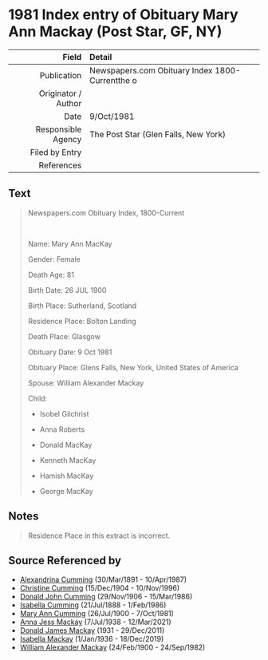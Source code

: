 ﻿---
layout: page
permalink: /sources/s26370776
---

# 1981 Index entry of Obituary Mary Ann Mackay (Post Star, GF, NY)

Field | Detail
---:|:---
Publication | Newspapers.com Obituary Index 1800-Currentthe o
Originator / Author | 
Date | 9/Oct/1981
Responsible Agency | The Post Star (Glen Falls, New York)
Filed by Entry | 
References | 

## Text

> Newspapers.com Obituary Index, 1800-Current
>
> <br/>
>
> Name: Mary Ann MacKay
>
> Gender: Female
>
> Death Age: 81
>
> Birth Date: 26 JUL 1900
>
> Birth Place: Sutherland, Scotland
>
> Residence Place: Bolton Landing
>
> Death Place: Glasgow
>
> Obituary Date: 9 Oct 1981
>
> Obituary Place: Glens Falls, New York, United States of America
>
> Spouse: William Alexander Mackay
>
> Child: 
>
>   * Isobel Gilchrist
>
>   * Anna Roberts
>
>   * Donald MacKay
>
>   * Kenneth MacKay
>
>   * Hamish MacKay
>
>   * George MacKay
>

## Notes

> Residence Place in this extract is incorrect.
>


## Source Referenced by

* [Alexandrina Cumming](../people/@57186713@-alexandrina-cumming-b1891-3-30-d1987-4-10.md) (30/Mar/1891 - 10/Apr/1987)
* [Christine Cumming](../people/@24328630@-christine-cumming-b1904-12-15-d1996-11-10.md) (15/Dec/1904 - 10/Nov/1996)
* [Donald John Cumming](../people/@22331378@-donald-john-cumming-b1906-11-29-d1986-3-15.md) (29/Nov/1906 - 15/Mar/1986)
* [Isabella Cumming](../people/@84684994@-isabella-cumming-b1888-7-21-d1986-2-1.md) (21/Jul/1888 - 1/Feb/1986)
* [Mary Ann Cumming](../people/@48241984@-mary-ann-cumming-b1900-7-26-d1981-10-7.md) (26/Jul/1900 - 7/Oct/1981)
* [Anna Jess Mackay](../people/@41265374@-anna-jess-mackay-b1938-7-7-d2021-3-12.md) (7/Jul/1938 - 12/Mar/2021)
* [Donald James Mackay](../people/@43065376@-donald-james-mackay-b1931-d2011-12-29.md) (1931 - 29/Dec/2011)
* [Isabella Mackay](../people/@25303611@-isabella-mackay-b1936-1-1-d2019-12-18.md) (1/Jan/1936 - 18/Dec/2019)
* [William Alexander Mackay](../people/@9383584@-william-alexander-mackay-b1900-2-24-d1982-9-24.md) (24/Feb/1900 - 24/Sep/1982)
